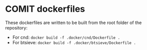 # COMIT dockerfiles

These dockerfiles are written to be built from the root folder of the repository:

- For cnd: `docker build -f .docker/cnd/Dockerfile .`
- For btsieve: `docker build -f .docker/btsieve/Dockerfile .`
